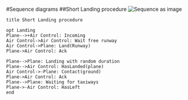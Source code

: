 #Sequence diagrams
##Short Landing procedure
![Sequence as image](http://www.websequencediagrams.com/cgi-bin/cdraw?lz=dGl0bGUgU2hvcnQgTGFuZGluZyBwcm9jZWR1cmUKCiAgICBvcAASCQALBVBsYW5lLS0-K0FpciBDb250cm9sOiBJbmNvbQAbCAAPCy0-ABoNV2FpdCBmcmVlIHJ1bndheQAdEgBaBToAgQgFKFIAHwUpAGwLAEAOQWNrAIEeBgCBDAgAMgtpbmcgd2l0aCByYW5kb20gZHVyYXRpb24AgTcNAIE2DUhhc0xhbmRlZChwbGFuZQBxBgCBPg0tAIEWB0NvbnRhY3QoZ3JvdW5kAIECHgCBDBNXYWl0aW5nIGZvciB0YXhpd2F5cwCBWAwtAIEGEWVmdACDBwVlbmQ&s=modern-blue)

    title Short Landing procedure

    opt Landing
    Plane-->+Air Control: Incoming
    Air Control->Air Control: Wait free runway
    Air Control->Plane: Land(Runway)
    Plane->Air Control: Ack

    Plane-->Plane: Landing with random duration
    Plane-->Air Control: HasLanded(plane)
    Air Control->-Plane: Contact(ground)
    Plane->Air Control: Ack
    Plane-->Plane: Waiting for taxiways
    Plane->-Air Control: HasLeft
    end

